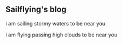 ## Sailflying's blog
i am sailing stormy waters to be near you

i am flying passing high clouds to be near you
